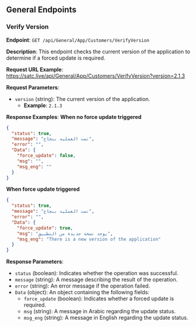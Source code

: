 ## General Endpoints

### Verify Version

**Endpoint**: `GET /api/General/App/Customers/VerifyVersion`

**Description**: This endpoint checks the current version of the application to determine if a forced update is required.

**Request URL Example**:
https://satc.live/api/General/App/Customers/VerifyVersion?version=2.1.3

**Request Parameters**:
- `version` (string): The current version of the application.
  - **Example**: `2.1.3`

**Response Examples**:
**When no force update triggered**
```json
{
  "status": true,
  "message": "تمت العمليه بنجاح",
  "error": "",
  "Data": {
    "force_update": false,
    "msg": "",
    "msg_eng": ""
  }
}
```
**When force update triggered**
```json
{
  "status": true,
  "message": "تمت العمليه بنجاح",
  "error": "",
  "Data": {
    "force_update": true,
    "msg": "يوجد نسخة جديدة من التطبيق",
    "msg_eng": "There is a new version of the application"
  }
}
```

**Response Parameters**:
- `status` (boolean): Indicates whether the operation was successful.
- `message` (string): A message describing the result of the operation.
- `error` (string): An error message if the operation failed.
- `Data` (object): An object containing the following fields:
  - `force_update` (boolean): Indicates whether a forced update is required.
  - `msg` (string): A message in Arabic regarding the update status.
  - `msg_eng` (string): A message in English regarding the update status.
